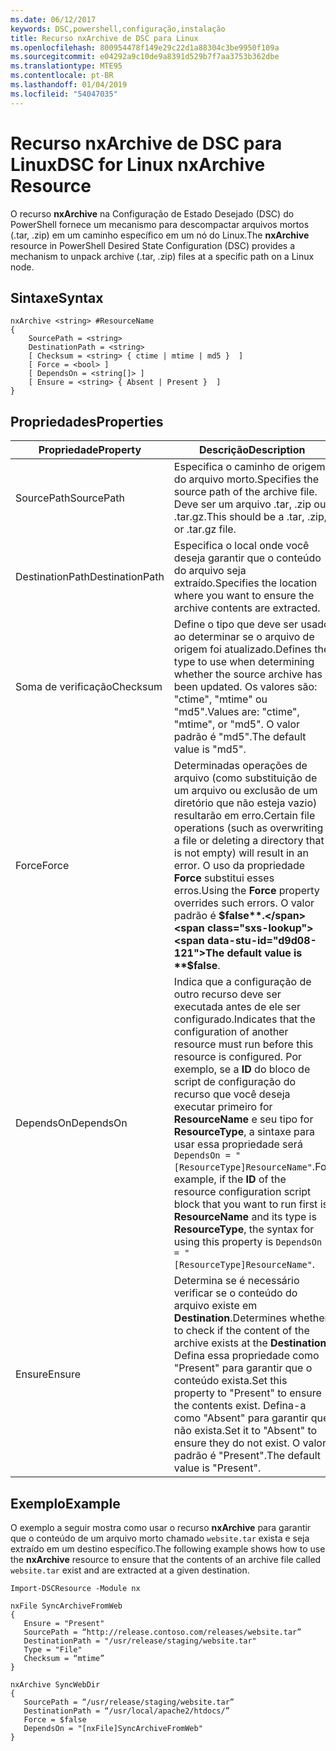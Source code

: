 ```yaml
---
ms.date: 06/12/2017
keywords: DSC,powershell,configuração,instalação
title: Recurso nxArchive de DSC para Linux
ms.openlocfilehash: 800954478f149e29c22d1a88304c3be9950f109a
ms.sourcegitcommit: e04292a9c10de9a8391d529b7f7aa3753b362dbe
ms.translationtype: MTE95
ms.contentlocale: pt-BR
ms.lasthandoff: 01/04/2019
ms.locfileid: "54047035"
---
```

# <a name="dsc-for-linux-nxarchive-resource"></a><span data-ttu-id="d9d08-103">Recurso nxArchive de DSC para Linux</span><span class="sxs-lookup"><span data-stu-id="d9d08-103">DSC for Linux nxArchive Resource</span></span>

<span data-ttu-id="d9d08-104">O recurso **nxArchive** na Configuração de Estado Desejado (DSC) do PowerShell fornece um mecanismo para descompactar arquivos mortos (.tar, .zip) em um caminho específico em um nó do Linux.</span><span class="sxs-lookup"><span data-stu-id="d9d08-104">The **nxArchive** resource in PowerShell Desired State Configuration (DSC) provides a mechanism to unpack archive (.tar, .zip) files at a specific path on a Linux node.</span></span>

## <a name="syntax"></a><span data-ttu-id="d9d08-105">Sintaxe</span><span class="sxs-lookup"><span data-stu-id="d9d08-105">Syntax</span></span>

```
nxArchive <string> #ResourceName
{
    SourcePath = <string>
    DestinationPath = <string>
    [ Checksum = <string> { ctime | mtime | md5 }  ]
    [ Force = <bool> ]
    [ DependsOn = <string[]> ]
    [ Ensure = <string> { Absent | Present }  ]
}
```

## <a name="properties"></a><span data-ttu-id="d9d08-106">Propriedades</span><span class="sxs-lookup"><span data-stu-id="d9d08-106">Properties</span></span>

|  <span data-ttu-id="d9d08-107">Propriedade</span><span class="sxs-lookup"><span data-stu-id="d9d08-107">Property</span></span> |  <span data-ttu-id="d9d08-108">Descrição</span><span class="sxs-lookup"><span data-stu-id="d9d08-108">Description</span></span> |
|---|---|
| <span data-ttu-id="d9d08-109">SourcePath</span><span class="sxs-lookup"><span data-stu-id="d9d08-109">SourcePath</span></span>| <span data-ttu-id="d9d08-110">Especifica o caminho de origem do arquivo morto.</span><span class="sxs-lookup"><span data-stu-id="d9d08-110">Specifies the source path of the archive file.</span></span> <span data-ttu-id="d9d08-111">Deve ser um arquivo .tar, .zip ou .tar.gz.</span><span class="sxs-lookup"><span data-stu-id="d9d08-111">This should be a .tar, .zip, or .tar.gz file.</span></span> |
| <span data-ttu-id="d9d08-112">DestinationPath</span><span class="sxs-lookup"><span data-stu-id="d9d08-112">DestinationPath</span></span>| <span data-ttu-id="d9d08-113">Especifica o local onde você deseja garantir que o conteúdo do arquivo seja extraído.</span><span class="sxs-lookup"><span data-stu-id="d9d08-113">Specifies the location where you want to ensure the archive contents are extracted.</span></span>|
| <span data-ttu-id="d9d08-114">Soma de verificação</span><span class="sxs-lookup"><span data-stu-id="d9d08-114">Checksum</span></span>| <span data-ttu-id="d9d08-115">Define o tipo que deve ser usado ao determinar se o arquivo de origem foi atualizado.</span><span class="sxs-lookup"><span data-stu-id="d9d08-115">Defines the type to use when determining whether the source archive has been updated.</span></span> <span data-ttu-id="d9d08-116">Os valores são: "ctime", "mtime" ou "md5".</span><span class="sxs-lookup"><span data-stu-id="d9d08-116">Values are: "ctime", "mtime", or "md5".</span></span> <span data-ttu-id="d9d08-117">O valor padrão é "md5".</span><span class="sxs-lookup"><span data-stu-id="d9d08-117">The default value is "md5".</span></span>|
| <span data-ttu-id="d9d08-118">Force</span><span class="sxs-lookup"><span data-stu-id="d9d08-118">Force</span></span>| <span data-ttu-id="d9d08-119">Determinadas operações de arquivo (como substituição de um arquivo ou exclusão de um diretório que não esteja vazio) resultarão em erro.</span><span class="sxs-lookup"><span data-stu-id="d9d08-119">Certain file operations (such as overwriting a file or deleting a directory that is not empty) will result in an error.</span></span> <span data-ttu-id="d9d08-120">O uso da propriedade **Force** substitui esses erros.</span><span class="sxs-lookup"><span data-stu-id="d9d08-120">Using the **Force** property overrides such errors.</span></span> <span data-ttu-id="d9d08-121">O valor padrão é **$false**.</span><span class="sxs-lookup"><span data-stu-id="d9d08-121">The default value is **$false**.</span></span>|
| <span data-ttu-id="d9d08-122">DependsOn</span><span class="sxs-lookup"><span data-stu-id="d9d08-122">DependsOn</span></span> | <span data-ttu-id="d9d08-123">Indica que a configuração de outro recurso deve ser executada antes de ele ser configurado.</span><span class="sxs-lookup"><span data-stu-id="d9d08-123">Indicates that the configuration of another resource must run before this resource is configured.</span></span> <span data-ttu-id="d9d08-124">Por exemplo, se a **ID** do bloco de script de configuração do recurso que você deseja executar primeiro for **ResourceName** e seu tipo for **ResourceType**, a sintaxe para usar essa propriedade será `DependsOn = "[ResourceType]ResourceName"`.</span><span class="sxs-lookup"><span data-stu-id="d9d08-124">For example, if the **ID** of the resource configuration script block that you want to run first is **ResourceName** and its type is **ResourceType**, the syntax for using this property is `DependsOn = "[ResourceType]ResourceName"`.</span></span>|
| <span data-ttu-id="d9d08-125">Ensure</span><span class="sxs-lookup"><span data-stu-id="d9d08-125">Ensure</span></span>| <span data-ttu-id="d9d08-126">Determina se é necessário verificar se o conteúdo do arquivo existe em **Destination**.</span><span class="sxs-lookup"><span data-stu-id="d9d08-126">Determines whether to check if the content of the archive exists at the **Destination**.</span></span> <span data-ttu-id="d9d08-127">Defina essa propriedade como "Present" para garantir que o conteúdo exista.</span><span class="sxs-lookup"><span data-stu-id="d9d08-127">Set this property to "Present" to ensure the contents exist.</span></span> <span data-ttu-id="d9d08-128">Defina-a como "Absent" para garantir que não exista.</span><span class="sxs-lookup"><span data-stu-id="d9d08-128">Set it to "Absent" to ensure they do not exist.</span></span> <span data-ttu-id="d9d08-129">O valor padrão é "Present".</span><span class="sxs-lookup"><span data-stu-id="d9d08-129">The default value is "Present".</span></span>|

## <a name="example"></a><span data-ttu-id="d9d08-130">Exemplo</span><span class="sxs-lookup"><span data-stu-id="d9d08-130">Example</span></span>

<span data-ttu-id="d9d08-131">O exemplo a seguir mostra como usar o recurso **nxArchive** para garantir que o conteúdo de um arquivo morto chamado `website.tar` exista e seja extraído em um destino específico.</span><span class="sxs-lookup"><span data-stu-id="d9d08-131">The following example shows how to use the **nxArchive** resource to ensure that the contents of an archive file called `website.tar` exist and are extracted at a given destination.</span></span>

```
Import-DSCResource -Module nx

nxFile SyncArchiveFromWeb
{
   Ensure = "Present"
   SourcePath = “http://release.contoso.com/releases/website.tar”
   DestinationPath = "/usr/release/staging/website.tar"
   Type = "File"
   Checksum = “mtime”
}

nxArchive SyncWebDir
{
   SourcePath = “/usr/release/staging/website.tar”
   DestinationPath = “/usr/local/apache2/htdocs/”
   Force = $false
   DependsOn = "[nxFile]SyncArchiveFromWeb"
}
```